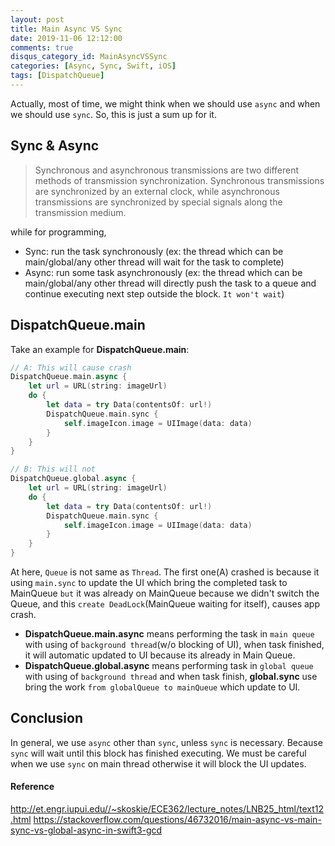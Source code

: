 ```yaml
---
layout: post
title: Main Async VS Sync
date: 2019-11-06 12:12:00
comments: true
disqus_category_id: MainAsyncVSSync
categories: [Async, Sync, Swift, iOS]
tags: [DispatchQueue]
---
```


Actually, most of time, we might think when we should use `async` and when we should use `sync`. So, this is just a sum up for it.

## Sync & Async

> Synchronous and asynchronous transmissions are two different methods of transmission synchronization. Synchronous transmissions are synchronized by an external clock, while asynchronous transmissions are synchronized by special signals along the transmission medium.

while for programming,

- Sync: run the task synchronously (ex: the thread which can be main/global/any other thread will wait for the task to complete)
- Async: run some task asynchronously (ex: the thread which can be main/global/any other thread will directly push the task to a queue and continue executing next step outside the block. `It won't wait`)

## DispatchQueue.main

Take an example for **DispatchQueue.main**:
```swift
// A: This will cause crash
DispatchQueue.main.async {
    let url = URL(string: imageUrl)
    do {
        let data = try Data(contentsOf: url!)
        DispatchQueue.main.sync {
            self.imageIcon.image = UIImage(data: data)
        }
    }
}

// B: This will not
DispatchQueue.global.async {
    let url = URL(string: imageUrl)
    do {
        let data = try Data(contentsOf: url!)
        DispatchQueue.main.sync {
            self.imageIcon.image = UIImage(data: data)
        }
    }
}
```

At here, `Queue` is not same as `Thread`. The first one(A) crashed is because it using `main.sync` to update the UI which bring the completed task to MainQueue `but` it was already on MainQueue because we didn't switch the Queue, and this `create DeadLock`(MainQueue waiting for itself), causes app crash.

- **DispatchQueue.main.async** means performing the task in `main queue` with using of `background thread`(w/o blocking of UI), when task finished, it will automatic updated to UI because its already in Main Queue.
- **DispatchQueue.global.async** means performing task in `global queue` with using of `background thread` and when task finish, **global.sync** use bring the work `from globalQueue to mainQueue` which update to UI.

## Conclusion

In general, we use `async` other than `sync`, unless `sync` is necessary. Because `sync` will wait until this block has finished executing. We must be careful when we use `sync` on main thread otherwise it will block the UI updates.

#### Reference
http://et.engr.iupui.edu//~skoskie/ECE362/lecture_notes/LNB25_html/text12.html
https://stackoverflow.com/questions/46732016/main-async-vs-main-sync-vs-global-async-in-swift3-gcd